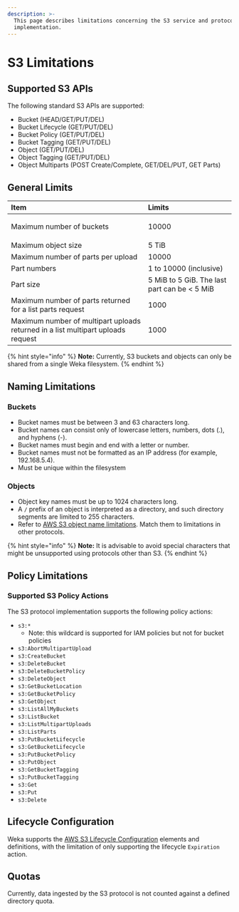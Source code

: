 ```yaml
---
description: >-
  This page describes limitations concerning the S3 service and protocol
  implementation.
---
```


# S3 Limitations

## Supported S3 APIs

The following standard S3 APIs are supported:

* Bucket \(HEAD/GET/PUT/DEL\)
* Bucket Lifecycle \(GET/PUT/DEL\)
* Bucket Policy \(GET/PUT/DEL\)
* Bucket Tagging \(GET/PUT/DEL\)
* Object \(GET/PUT/DEL\)
* Object Tagging \(GET/PUT/DEL\)
* Object Multiparts \(POST Create/Complete, GET/DEL/PUT, GET Parts\)

## General Limits

<table>
  <thead>
    <tr>
      <th style="text-align:left">Item</th>
      <th style="text-align:left">Limits</th>
    </tr>
  </thead>
  <tbody>
    <tr>
      <td style="text-align:left">
        <p></p>
        <p>Maximum number of buckets</p>
      </td>
      <td style="text-align:left">
        <p></p>
        <p>10000</p>
      </td>
    </tr>
    <tr>
      <td style="text-align:left">Maximum object size</td>
      <td style="text-align:left">5 TiB</td>
    </tr>
    <tr>
      <td style="text-align:left">Maximum number of parts per upload</td>
      <td style="text-align:left">10000</td>
    </tr>
    <tr>
      <td style="text-align:left">Part numbers</td>
      <td style="text-align:left">1 to 10000 (inclusive)</td>
    </tr>
    <tr>
      <td style="text-align:left">Part size</td>
      <td style="text-align:left">5 MiB to 5 GiB. The last part can be &lt; 5 MiB</td>
    </tr>
    <tr>
      <td style="text-align:left">Maximum number of parts returned for a list parts request</td>
      <td style="text-align:left">1000</td>
    </tr>
    <tr>
      <td style="text-align:left">Maximum number of multipart uploads returned in a list multipart uploads
        request</td>
      <td style="text-align:left">1000</td>
    </tr>
  </tbody>
</table>

{% hint style="info" %}
**Note:** Currently, S3 buckets and objects can only be shared from a single Weka filesystem.
{% endhint %}

## Naming Limitations

### Buckets

* Bucket names must be between 3 and 63 characters long.
* Bucket names can consist only of lowercase letters, numbers, dots \(.\), and hyphens \(-\).
* Bucket names must begin and end with a letter or number.
* Bucket names must not be formatted as an IP address \(for example, 192.168.5.4\).
* Must be unique within the filesystem

### Objects

* Object key names must be up to 1024 characters long.
* A `/` prefix of an object is interpreted as a directory, and such directory segments are limited to 255 characters.
* Refer to [AWS S3 object name limitations](https://docs.aws.amazon.com/AmazonS3/latest/userguide/object-keys.html). Match them to limitations in other protocols.

{% hint style="info" %}
**Note:** It is advisable to avoid special characters that might be unsupported using protocols other than S3. 
{% endhint %}

## Policy Limitations

### Supported S3 Policy Actions

The S3 protocol implementation supports the following policy actions:

* `s3:*`
  * Note: this wildcard is supported for IAM policies but not for bucket policies
* `s3:AbortMultipartUpload`
* `s3:CreateBucket`
* `s3:DeleteBucket`
* `s3:DeleteBucketPolicy`
* `s3:DeleteObject`
* `s3:GetBucketLocation`
* `s3:GetBucketPolicy`
* `s3:GetObject`
* `s3:ListAllMyBuckets`
* `s3:ListBucket`
* `s3:ListMultipartUploads`
* `s3:ListParts`
* `s3:PutBucketLifecycle`
* `s3:GetBucketLifecycle`
* `s3:PutBucketPolicy`
* `s3:PutObject`
* `s3:GetBucketTagging`
* `s3:PutBucketTagging`
* `s3:Get`
* `s3:Put`
* `s3:Delete`

## Lifecycle Configuration

Weka supports the [AWS S3 Lifecycle Configuration](https://docs.aws.amazon.com/AmazonS3/latest/userguide/intro-lifecycle-rules.html) elements and definitions, with the limitation of only supporting the lifecycle `Expiration` action.

## Quotas

Currently, data ingested by the S3 protocol is not counted against a defined directory quota.


